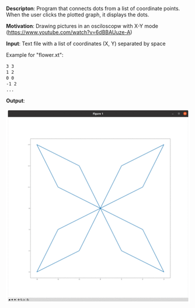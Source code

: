 **Descripton**: Program that connects dots from a list of coordinate points. When the user clicks the plotted graph, it displays the dots.

**Motivation**: Drawing pictures in an osciloscopw with X-Y mode (https://www.youtube.com/watch?v=6dBBAUuze-A)

**Input**: Text file with a list of coordinates (X, Y) separated by space

Example for "flower.xt":
```
3 3 
1 2
0 0
-1 2
...
```

**Output**:

![animated-gif](https://github.com/RicardoATB/connect-dots/blob/main/output.gif)
